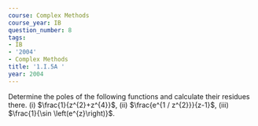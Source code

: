 ```yaml
---
course: Complex Methods
course_year: IB
question_number: 8
tags:
- IB
- '2004'
- Complex Methods
title: '1.I.5A '
year: 2004
---
```



Determine the poles of the following functions and calculate their residues there.
(i) $\frac{1}{z^{2}+z^{4}}$,
(ii) $\frac{e^{1 / z^{2}}}{z-1}$,
(iii) $\frac{1}{\sin \left(e^{z}\right)}$.